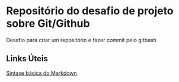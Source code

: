 # Repositório do desafio de projeto sobre Git/Github
Desafio para criar um repositório e fazer commit pelo gitbash

## Links Úteis
[Sintaxe básica do Markdown](https://www.markdownguide.org/basic-syntax/)
